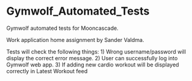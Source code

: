 # Gymwolf_Automated_Tests
Gymwolf automated tests for Mooncascade.

Work application home assignment by Sander Valdma. 

Tests will check the following things:
     1) Wrong username/password will display the correct error message.
     2) User can successfully log into Gymwolf web app. 
     3) If adding new cardio workout will be displayed correctly in Latest Workout feed
